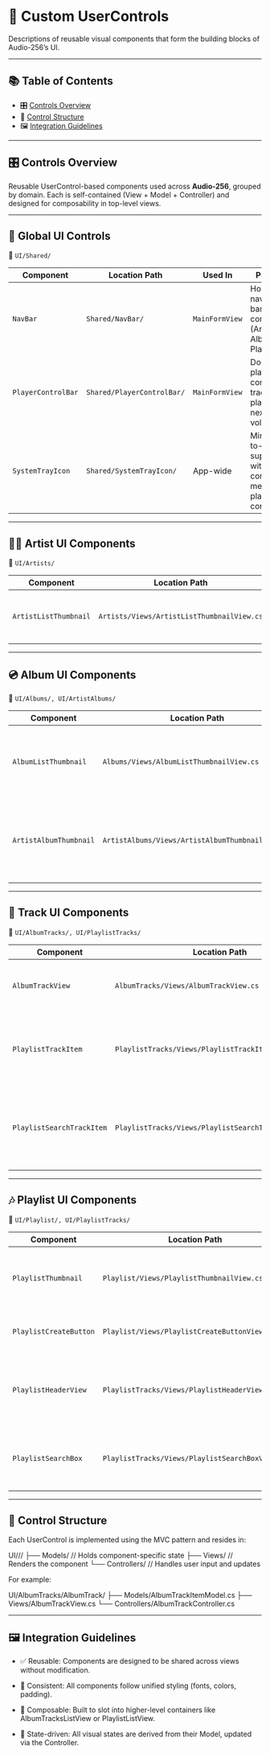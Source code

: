 # 🧩 Custom UserControls

Descriptions of reusable visual components that form the building blocks of Audio-256’s UI.

---

## 📚 Table of Contents

- 🎛️ [Controls Overview](#️-controls-overview)
- 🧱 [Control Structure](#-control-structure)
- 🖼 [Integration Guidelines](#-integration-guidelines)

---
## 🎛️ Controls Overview

Reusable UserControl-based components used across **Audio-256**, grouped by domain. Each is self-contained (View + Model + Controller) and designed for composability in top-level views.

---

## 🔧 Global UI Controls

📂 `UI/Shared/`

| Component          | Location Path              | Used In        | Purpose                                                                  |
| ------------------ | -------------------------- | -------------- | ------------------------------------------------------------------------ |
| `NavBar`           | `Shared/NavBar/`           | `MainFormView` | Horizontal navigation bar across core views (Artists, Albums, Playlists) |
| `PlayerControlBar` | `Shared/PlayerControlBar/` | `MainFormView` | Docked playback controls: track info, play/pause, next, volume           |
| `SystemTrayIcon`   | `Shared/SystemTrayIcon/`   | App-wide       | Minimize-to-tray support with context menu playback controls             |

---

## 🧑‍🎤 Artist UI Components

📂 `UI/Artists/`

| Component             | Location Path                              | Used In       | Purpose                                 |
| --------------------- | ------------------------------------------ | ------------- | --------------------------------------- |
| `ArtistListThumbnail` | `Artists/Views/ArtistListThumbnailView.cs` | `ArtistsView` | Clickable artist preview (name + image) |

---

## 💿 Album UI Components

📂 `UI/Albums/, UI/ArtistAlbums/`

| Component              | Location Path                                    | Used In            | Purpose                                                         |
| ---------------------- | ------------------------------------------------ | ------------------ | --------------------------------------------------------------- |
| `AlbumListThumbnail`   | `Albums/Views/AlbumListThumbnailView.cs`         | `AlbumsView`       | Album preview with cover and title, in a responsive scroll grid |
| `ArtistAlbumThumbnail` | `ArtistAlbums/Views/ArtistAlbumThumbnailView.cs` | `ArtistAlbumsView` | Artist-specific album view with compact display and metadata    |

---

## 🎵 Track UI Components

📂 `UI/AlbumTracks/, UI/PlaylistTracks/`

| Component                 | Location Path                                         | Used In                 | Purpose                                           |
| ------------------------- | ----------------------------------------------------- | ----------------------- | ------------------------------------------------- |
| `AlbumTrackView`          | `AlbumTracks/Views/AlbumTrackView.cs`                 | `AlbumTracksListView`   | Displays track number, title, duration            |
| `PlaylistTrackItem`       | `PlaylistTracks/Views/PlaylistTrackItemView.cs`       | `PlaylistListView`      | Enhanced track row with drag-and-drop, delete     |
| `PlaylistSearchTrackItem` | `PlaylistTracks/Views/PlaylistSearchTrackItemView.cs` | `PlaylistSearchBoxView` | Search result preview used when adding new tracks |

---

## 🎶 Playlist UI Components

📂 `UI/Playlist/, UI/PlaylistTracks/`

| Component              | Location Path                                   | Used In              | Purpose                                                         |
| ---------------------- | ----------------------------------------------- | -------------------- | --------------------------------------------------------------- |
| `PlaylistThumbnail`    | `Playlist/Views/PlaylistThumbnailView.cs`       | `PlaylistView`       | Clickable playlist card with title, cover, and track count      |
| `PlaylistCreateButton` | `Playlist/Views/PlaylistCreateButtonView.cs`    | `PlaylistView`       | Initiates new playlist creation                                 |
| `PlaylistHeaderView`   | `PlaylistTracks/Views/PlaylistHeaderView.cs`    | `PlaylistTracksView` | Fixed top banner with playlist title, play/shuffle actions      |
| `PlaylistSearchBox`    | `PlaylistTracks/Views/PlaylistSearchBoxView.cs` | `PlaylistTracksView` | Inline search bar to locate and insert tracks into the playlist |

---

## 🧱 Control Structure

Each UserControl is implemented using the MVC pattern and resides in:

UI/<Domain>/<ComponentName>/
├── Models/        // Holds component-specific state
├── Views/         // Renders the component
└── Controllers/   // Handles user input and updates

For example:

UI/AlbumTracks/AlbumTrack/
├── Models/AlbumTrackItemModel.cs
├── Views/AlbumTrackView.cs
└── Controllers/AlbumTrackController.cs

---

## 🖼 Integration Guidelines

- ✅ Reusable: Components are designed to be shared across views without modification.

- 🎯 Consistent: All components follow unified styling (fonts, colors, padding).

- 🧩 Composable: Built to slot into higher-level containers like AlbumTracksListView or PlaylistListView.

- 🔄 State-driven: All visual states are derived from their Model, updated via the Controller.